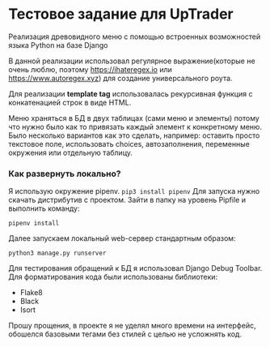 # Тестовое задание для UpTrader
Реализация древовидного меню с помощью встроенных возможностей языка Python на базе Django

В данной реализации использовал регулярное выражение(которые не очень люблю, поэтому https://ihateregex.io или https://www.autoregex.xyz) для создание универсального роута.

Для реализации **template tag** использовалась рекурсивная функция с конкатенацией строк в виде HTML.

Меню храняться в БД в двух таблицах (сами меню и элементы) потому что нужно было как то привязать каждый элемент к конкретному меню. Было несколько вариантов как это сделать, например: оставить просто текстовое поле, использовать choices, автозаполнения, переменные окружения или отдельную таблицу.

### Как развернуть локально?
Я использую окружение pipenv. `pip3 install pipenv` Для запуска нужно скачать дистрибутив с проектом. Зайти в папку на уровень Pipfile и выполнить команду:

````
pipenv install
````
Далее запускаем локальный web-сервер стандартным образом:
```
python3 manage.py runserver
```

Для тестирования обращений к БД я использовал Django Debug Toolbar.
Для форматирования кода были использованы библиотеки:
- Flake8
- Black
- Isort

Прошу прощения, в проекте я не уделял много времени на интерфейс, обошелся базовыми тегами без стилей с целью не усложнять код.

